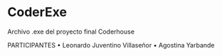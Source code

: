 # CoderExe
Archivo .exe del proyecto final Coderhouse

PARTICIPANTES
• Leonardo Juventino Villaseñor
• Agostina Yarbande
